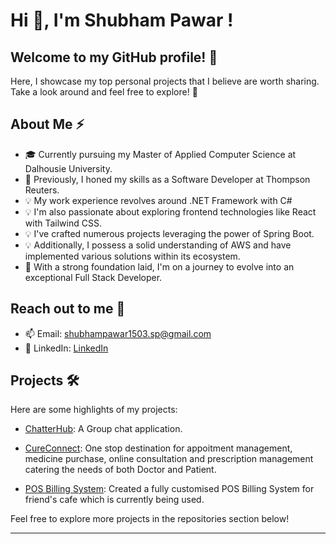 # Hi 👋, I'm Shubham Pawar !

## Welcome to my GitHub profile! 🚀 
Here, I showcase my top personal projects that I believe are worth sharing. Take a look around and feel free to explore! 🌟

## About Me ⚡

- 🎓 Currently pursuing my Master of Applied Computer Science at Dalhousie University.
- 💼 Previously, I honed my skills as a Software Developer at Thompson Reuters.
- 💡 My work experience revolves around .NET Framework with C#
- 💡 I'm also passionate about exploring frontend technologies like React with Tailwind CSS.
- 💡 I've crafted numerous projects leveraging the power of Spring Boot.
- 💡 Additionally, I possess a solid understanding of AWS and have implemented various solutions within its ecosystem.
- 🌱 With a strong foundation laid, I'm on a journey to evolve into an exceptional Full Stack Developer.

## Reach out to me 📝
- 📫 Email: shubhampawar1503.sp@gmail.com
- 💼 LinkedIn: [LinkedIn](www.linkedin.com/in/shubham-pawar-2556001b5)

## Projects 🛠️

Here are some highlights of my projects:

- [ChatterHub](https://github.com/shubham-1503/ChatterHub): A Group chat application.

  
- [CureConnect](https://github.com/shubham-1503/CureConnect): One stop destination for appoitment management, medicine purchase, online consultation and prescription management catering the needs of both Doctor and Patient.

  
- [POS Billing System](https://github.com/shubham-1503/Backyard-Snooker-Cafe): Created a fully customised POS Billing System for friend's cafe which is currently being used.

Feel free to explore more projects in the repositories section below! 

-----
